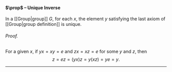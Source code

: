 #### $\prop$ – Unique Inverse
In a [[Group|group]] $G$, for each $x$, the element $y$ satisfying the last axiom of [[Group|group definition]] is unique.

###### *Proof.*
For a given $x$, if $yx = xy = e$ and $zx = xz = e$ for some $y$ and $z$, then $$z = ez = (yx)z = y(xz) = ye = y.$$
***